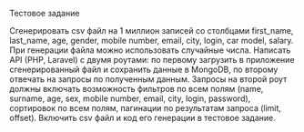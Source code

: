 Тестовое задание

Сгенерировать csv файл на 1 миллион записей со столбцами first_name, last_name, age, gender, mobile number, email, city, login, car model, salary. При генерации файла можно использовать случайные числа.
Написать API (PHP, Laravel) с двумя роутами: по первому загрузить в приложение сгенерированный файл и сохранить данные в MongoDB, по второму отвечать на запросы по полученным данным.
Запросы на второй роут должны включать возможность фильтров по всем полям (name, surname, age, sex, mobile number, email, city, login, password), сортировок по всем полям, пагинации по результатам запроса (limit, offset).
Включить csv файл и код его генерации в тестовое задание.